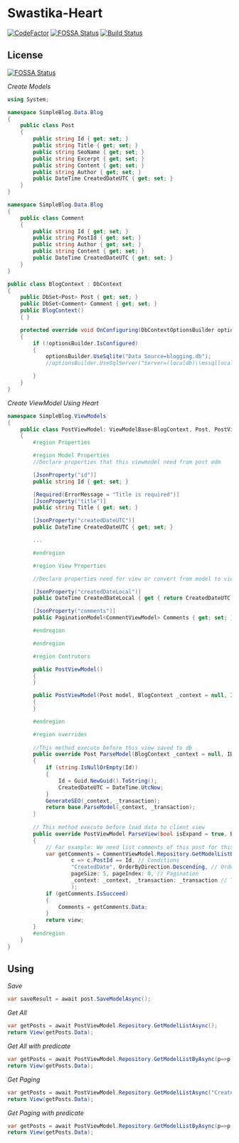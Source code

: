 # Swastika-Heart

[![CodeFactor](https://www.codefactor.io/repository/github/swastika-io/swastika-io-heart/badge)](https://www.codefactor.io/repository/github/swastika-io/swastika-io-heart)
[![FOSSA Status](https://app.fossa.io/api/projects/git%2Bgithub.com%2FSwastika-IO%2FSwastika-IO-Heart.svg?type=shield)](https://app.fossa.io/projects/git%2Bgithub.com%2FSwastika-IO%2FSwastika-IO-Heart?ref=badge_shield)
[![Build Status](https://travis-ci.org/Swastika-IO/Swastika-IO-Heart.svg?branch=master)](https://travis-ci.org/Swastika-IO/Swastika-IO-Heart)

## License
[![FOSSA Status](https://app.fossa.io/api/projects/git%2Bgithub.com%2FSwastika-IO%2FSwastika-IO-Heart.svg?type=large)](https://app.fossa.io/projects/git%2Bgithub.com%2FSwastika-IO%2FSwastika-IO-Heart?ref=badge_large)

*Create Models*

```c#
using System;

namespace SimpleBlog.Data.Blog
{
    public class Post
    {
        public string Id { get; set; }
        public string Title { get; set; }
        public string SeoName { get; set; }
        public string Excerpt { get; set; }
        public string Content { get; set; }
        public string Author { get; set; }
        public DateTime CreatedDateUTC { get; set; }
    }
}

namespace SimpleBlog.Data.Blog
{
    public class Comment
    {
        public string Id { get; set; }
        public string PostId { get; set; }
        public string Author { get; set; }
        public string Content { get; set; }
        public DateTime CreatedDateUTC { get; set; }
    }
}

public class BlogContext : DbContext
{
    public DbSet<Post> Post { get; set; }
    public DbSet<Comment> Comment { get; set; }
    public BlogContext()
    { }

    protected override void OnConfiguring(DbContextOptionsBuilder optionsBuilder)
    {
        if (!optionsBuilder.IsConfigured)
        {
            optionsBuilder.UseSqlite("Data Source=blogging.db");
            //optionsBuilder.UseSqlServer("Server=(localdb)\\mssqllocaldb;Database=demo-heart.db;Trusted_Connection=True;MultipleActiveResultSets=true");

        }
    }
}

```

*Create ViewModel Using Heart*

```c#
namespace SimpleBlog.ViewModels
{
    public class PostViewModel: ViewModelBase<BlogContext, Post, PostViewModel>
    {
        #region Properties

        #region Model Properties
        //Declare properties that this viewmodel need from post edm

        [JsonProperty("id")]
        public string Id { get; set; }

        [Required(ErrorMessage = "Title is required")]
        [JsonProperty("title")]
        public string Title { get; set; }

        [JsonProperty("createdDateUTC")]
        public DateTime CreatedDateUTC { get; set; }

        ...

        #endregion

        #region View Properties

        //Declare properties need for view or convert from model to view

        [JsonProperty("createdDateLocal")]
        public DateTime CreatedDateLocal { get { return CreatedDateUTC.ToLocalTime(); } }

        [JsonProperty("comments")]
        public PaginationModel<CommentViewModel> Comments { get; set; }        

        #endregion

        #endregion

        #region Contrutors

        public PostViewModel()
        {
        }

        public PostViewModel(Post model, BlogContext _context = null, IDbContextTransaction _transaction = null) : base(model, _context, _transaction)
        {
        }

        #endregion

        #region overrides
        
        //This method execute before this view saved to db
        public override Post ParseModel(BlogContext _context = null, IDbContextTransaction _transaction = null)
        {
            if (string.IsNullOrEmpty(Id))
            {
                Id = Guid.NewGuid().ToString();
                CreatedDateUTC = DateTime.UtcNow;
            }
            GenerateSEO(_context, _transaction);
            return base.ParseModel(_context, _transaction);
        }
        
        // This method execute before load data to client view
        public override PostViewModel ParseView(bool isExpand = true, BlogContext _context = null, IDbContextTransaction _transaction = null)
        {
            // For example: We need list comments of this post for this view
            var getComments = CommentViewModel.Repository.GetModelListBy(
                    c => c.PostId == Id, // Conditions
                    "CreatedDate", OrderByDirection.Descending, // Order By
                    pageSize: 5, pageIndex: 0, // Pagination
                    _context: _context, _transaction: _transaction // Transaction
                    );
            if (getComments.IsSucceed)
            {
                Comments = getComments.Data;
            }
            return view;
        }
        #endregion
    }
}

```

## Using
*Save*
```c#
var saveResult = await post.SaveModelAsync();
```
*Get All*
```c#
var getPosts = await PostViewModel.Repository.GetModelListAsync();
return View(getPosts.Data);
```

*Get All with predicate*
```c#
var getPosts = await PostViewModel.Repository.GetModelListByAsync(p=>p.Title.Contains("some text"));
return View(getPosts.Data);
```

*Get Paging*
```c#
var getPosts = await PostViewModel.Repository.GetModelListAsync("CreatedDate", OrderByDirection.Descending, pageSize, pageIndex);
return View(getPosts.Data);
```
*Get Paging with predicate*
```c#
var getPosts = await PostViewModel.Repository.GetModelListByAsync(p=>p.Title.Contains("some text"), "CreatedDate", OrderByDirection.Descending, pageSize, pageIndex);
return View(getPosts.Data);
```